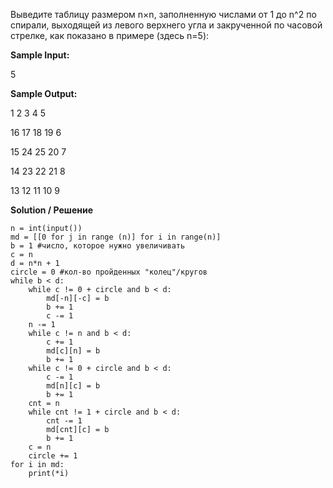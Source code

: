 Выведите таблицу размером n×n, заполненную числами от 1 до n^2 по спирали, выходящей из левого верхнего угла и закрученной по часовой стрелке, как показано в примере (здесь n=5):

**Sample Input:**

5

**Sample Output:**

1 2 3 4 5

16 17 18 19 6

15 24 25 20 7

14 23 22 21 8

13 12 11 10 9

**Solution / Решение**

```
n = int(input())
md = [[0 for j in range (n)] for i in range(n)]
b = 1 #число, которое нужно увеличивать
c = n 
d = n*n + 1
circle = 0 #кол-во пройденных "колец"/кругов
while b < d:
    while c != 0 + circle and b < d:
        md[-n][-c] = b
        b += 1
        c -= 1
    n -= 1
    while c != n and b < d:
        c += 1
        md[c][n] = b
        b += 1
    while c != 0 + circle and b < d:
        c -= 1
        md[n][c] = b
        b += 1
    cnt = n
    while cnt != 1 + circle and b < d:
        cnt -= 1
        md[cnt][c] = b
        b += 1
    c = n
    circle += 1
for i in md:
    print(*i)
```
